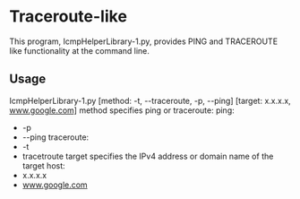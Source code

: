 # Traceroute-like

This program, IcmpHelperLibrary-1.py, provides PING and TRACEROUTE like functionality at the command line.

## Usage
IcmpHelperLibrary-1.py [method: -t, --traceroute, -p, --ping] [target: x.x.x.x, www.google.com]
method specifies ping or traceroute:
ping:
- -p
- --ping
traceroute:
- -t
- tracetroute
target specifies the IPv4 address or domain name of the target host:
- x.x.x.x
- www.google.com